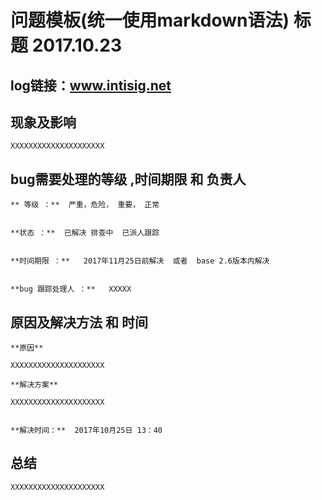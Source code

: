 #  问题模板(统一使用markdown语法) 标题  2017.10.23

##  log链接：www.intisig.net

##  现象及影响

	XXXXXXXXXXXXXXXXXXXXX


##  bug需要处理的等级 ,时间期限 和 负责人


	** 等级 ：**  严重，危险， 重要， 正常


	**状态 ：**  已解决 排查中  已派人跟踪


	**时间期限 ：**   2017年11月25日前解决  或者  base 2.6版本内解决


	**bug 跟踪处理人 ：**   XXXXX



##  原因及解决方法 和 时间

	**原因**

	XXXXXXXXXXXXXXXXXXXXX

	**解决方案**

	XXXXXXXXXXXXXXXXXXXXX


	**解决时间：**  2017年10月25日 13：40



##  总结

	XXXXXXXXXXXXXXXXXXXXX